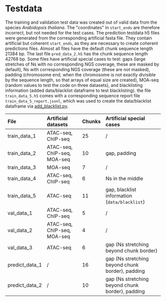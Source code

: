 # Testdata
The training and validation test data was created out of valid data from the
species *Arabidopsis thaliana*. The "coordinates" in ``start_ends`` are therefore
incorrect, but not needed for the test cases. The prediction testdata h5 files
were generated from the corresponding artificial fasta file. They contain
artificial but coherent ``start_ends``, as they are necessary to create coherent
predictions files. Almost all files have the default chunk sequence length 21384 bp.
The last file ``pred_data_2.h5`` has the chunk sequence length 42768 bp. Some files
have artificial special cases to test: gaps (large stretches of Ns with no
corresponding NGS coverage, these are masked by default), Ns with corresponding NGS
coverage (these are not masked), padding (chromosome end, when the chromosome is not
exactly divisible by the sequence length, so that arrays of equal size are created),
MOA-seq (random values to test the code on three datasets), and blacklisting information
(added data/blacklist dataframe to test blacklisting). the file ``train_data_5.h5`` comes
with a corresponding sequence report file ``train_data_5_report.jsonl``, which was used
to create the data/blacklist dataframe via
[add_blacklist.py](../../side_scripts/add_blacklist.py).
     
| File           | Artificial datasets         | Chunks | Artificial special cases                         |
|:---------------|:----------------------------|:-------|:-------------------------------------------------|
| train_data_1   | ATAC-seq, ChIP-seq          | 25     | /                                                |
| train_data_2   | ATAC-seq, ChIP-seq, MOA-seq | 10     | gap, padding                                     |
| train_data_3   | MOA-seq                     | 7      | /                                                |
| train_data_4   | ATAC-seq, ChIP-seq          | 6      | Ns in the middle                                 |
| train_data_5   | ATAC-seq                    | 11     | gap, blacklist information (``data/blacklist``)  |
| val_data_1     | ATAC-seq, ChIP-seq          | 5      | /                                                |
| val_data_2     | ATAC-seq, ChIP-seq, MOA-seq | 4      | /                                                |
| val_data_3     | ATAC-seq                    | 6      | gap (Ns stretching beyond chunk border)          |
| predict_data_1 | /                           | 16     | gap (Ns stretching beyond chunk border), padding |
| predict_data_2 | /                           | 10     | gap (Ns stretching beyond chunk border), padding |